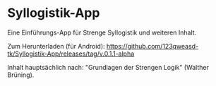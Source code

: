 # Syllogistik-App
Eine Einführungs-App für Strenge Syllogistik und weiteren Inhalt. 

Zum Herunterladen (für Android): https://github.com/123qweasd-tk/Syllogistik-App/releases/tag/v.0.1.1-alpha

Inhalt hauptsächlich nach: "Grundlagen der Strengen Logik" (Walther Brüning).

